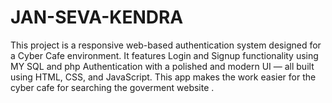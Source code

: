 # JAN-SEVA-KENDRA
This project is a responsive web-based authentication system designed for a Cyber Cafe environment. It features Login and Signup functionality using MY SQL and php  Authentication with a polished and modern UI — all built using HTML, CSS, and JavaScript.  This app makes the work easier for the cyber cafe for searching the goverment website .
